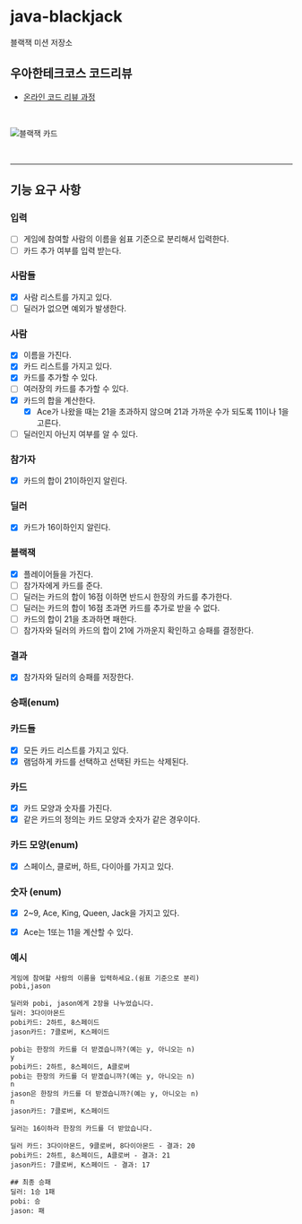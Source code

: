 # java-blackjack

블랙잭 미션 저장소

## 우아한테크코스 코드리뷰

- [온라인 코드 리뷰 과정](https://github.com/woowacourse/woowacourse-docs/blob/master/maincourse/README.md)

<br>

![블랙잭 카드](https://www.7luck.com/common/images/contents/img_blackjack3.jpg)

<br>
<hr>

## 기능 요구 사항

### 입력
- [ ] 게임에 참여할 사람의 이름을 쉼표 기준으로 분리해서 입력한다. 
- [ ] 카드 추가 여부를 입력 받는다.

### 사람들
- [x] 사람 리스트를 가지고 있다.
- [ ] 딜러가 없으면 예외가 발생한다.

### 사람
- [x] 이름을 가진다.
- [x] 카드 리스트를 가지고 있다.
- [x] 카드를 추가할 수 있다.
- [ ] 여러장의 카드를 추가할 수 있다.
- [x] 카드의 합을 계산한다.
  - [x] Ace가 나왔을 때는 21을 초과하지 않으며 21과 가까운 수가 되도록 11이나 1을 고른다.
- [ ] 딜러인지 아닌지 여부를 알 수 있다.

### 참가자
- [x] 카드의 합이 21이하인지 알린다.

### 딜러
- [x] 카드가 16이하인지 알린다.

### 블랙잭
- [x] 플레이어들을 가진다.
- [ ] 참가자에게 카드를 준다.
- [ ] 딜러는 카드의 합이 16점 이하면 반드시 한장의 카드를 추가한다.
- [ ] 딜러는 카드의 합이 16점 초과면 카드를 추가로 받을 수 없다.
- [ ] 카드의 합이 21을 초과하면 패한다.
- [ ] 참가자와 딜러의 카드의 합이 21에 가까운지 확인하고 승패를 결정한다.

### 결과
- [x] 참가자와 딜러의 승패를 저장한다.

### 승패(enum)

### 카드들
- [x] 모든 카드 리스트를 가지고 있다.
- [x] 램덤하게 카드를 선택하고 선택된 카드는 삭제된다.

### 카드
- [x] 카드 모양과 숫자를 가진다.
- [x] 같은 카드의 정의는 카드 모양과 숫자가 같은 경우이다.

### 카드 모양(enum)
- [x] 스페이스, 클로버, 하트, 다이아를 가지고 있다.

### 숫자 (enum)
- [x] 2~9, Ace, King, Queen, Jack을 가지고 있다.
- [x] Ace는 1또는 11을 계산할 수 있다.



### 예시
```
게임에 참여할 사람의 이름을 입력하세요.(쉼표 기준으로 분리)
pobi,jason

딜러와 pobi, jason에게 2장을 나누었습니다.
딜러: 3다이아몬드
pobi카드: 2하트, 8스페이드
jason카드: 7클로버, K스페이드

pobi는 한장의 카드를 더 받겠습니까?(예는 y, 아니오는 n)
y
pobi카드: 2하트, 8스페이드, A클로버
pobi는 한장의 카드를 더 받겠습니까?(예는 y, 아니오는 n)
n
jason은 한장의 카드를 더 받겠습니까?(예는 y, 아니오는 n)
n
jason카드: 7클로버, K스페이드

딜러는 16이하라 한장의 카드를 더 받았습니다.

딜러 카드: 3다이아몬드, 9클로버, 8다이아몬드 - 결과: 20
pobi카드: 2하트, 8스페이드, A클로버 - 결과: 21
jason카드: 7클로버, K스페이드 - 결과: 17

## 최종 승패
딜러: 1승 1패
pobi: 승
jason: 패
```
